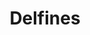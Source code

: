 ---
title: Delfines
date: 
draft: false

# descripcion
description : Delfines

materials: Plata 925

color: Plateado

dimensions: 1 cm

code: 01-03-0279

type: "Aros"

categories: []

price: $1.520,00

# Images
# first image will be shown in the product page
images:
  # - image: "images/path_to_image"
  # La ubicacion de las imagenes es imagenes/Aros/Aros.Microcubic/01-03-0279-delfines
  - image: "./images/aros/microcubic/01-03-0279-delfines_a.jpeg"
  - image: "./images/aros/microcubic/01-03-0279-delfines_b.jpeg"
---